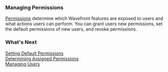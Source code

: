 ### Managing Permissions

[Permissions](https://community.wavefront.com/docs/DOC-1090) determine which Wavefront features are exposed to users and what actions users can perform. You can grant users new permissions, set the default permissions of new users, and revoke permissions.

### What's Next 

[Setting Default Permissions](https://community.wavefront.com/docs/DOC-1085)  
[Determining Assigned Permissions](https://community.wavefront.com/docs/DOC-1094)  
[Managing Users](https://community.wavefront.com/docs/DOC-1084)

